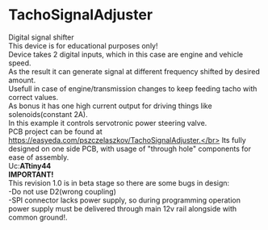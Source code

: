 # TachoSignalAdjuster
Digital signal shifter</br>
This device is for educational purposes only!</br>
Device takes 2 digital inputs, which in this case are engine and vehicle speed.</br>
As the result it can generate signal at different frequency shifted by desired amount.</br>
Usefull in case of engine/transmission changes to keep feeding tacho with correct values.</br>
As bonus it has one high current output for driving things like solenoids(constant 2A).</br>
In this example it controls servotronic power steering valve.</br>
PCB project can be found at https://easyeda.com/pszczelaszkov/TachoSignalAdjuster.</br>
Its fully designed on one side PCB, with usage of "through hole" components for ease of assembly.</br>
Uc:<b>ATtiny44</b></br>
<b>IMPORTANT!</b></br>
This revision 1.0 is in beta stage so there are some bugs in design:</br>
-Do not use D2(wrong coupling)</br>
-SPI connector lacks power supply, so during programming operation power supply must be delivered through main 12v rail alongside with common ground!. 
